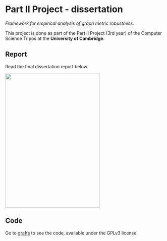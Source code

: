 # Part II Project - dissertation
*Framework for empirical analysis of graph metric robustness.*

This project is done as part of the Part II Project (3rd year) of the Computer Science Tripos at the **University of Cambridge**.

## Report

Read the final dissertation report below.

<a href="https://github.com/jjurm/partii/blob/master/dissertation.pdf" target="_blank"><img src="https://github.com/jjurm/partii/raw/master/assets/diss-01.png" width="300" height="424" /></a>

## Code

Go to [graffs](https://github.com/jjurm/graffs) to see the code, available under the GPLv3 license.
